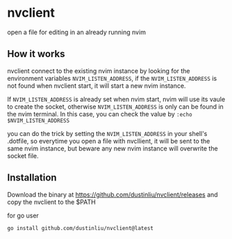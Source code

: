 # nvclient
open a file for editing in an already running nvim

## How it works
nvclient connect to the existing nvim instance by looking for the
environment variables `NVIM_LISTEN_ADDRESS`, if the `NVIM_LISTEN_ADDRESS`
is not found when nvclient start, it will start a new nvim instance.

If `NVIM_LISTEN_ADDRESS` is already set when nvim start, nvim will use its vaule
to create the socket, otherwise `NVIM_LISTEN_ADDRESS` is only can be found
in the nvim terminal. In this case, you can check the value by
`:echo $NVIM_LISTEN_ADDRESS`

you can do the trick by setting the `NVIM_LISTEN_ADDRESS` in your shell's .dotfile,
so everytime you open a file with nvcllient, it will be sent to the same nvim
instance, but beware any new nvim instance will overwrite the socket file.

## Installation
Download the binary at <https://github.com/dustinliu/nvclient/releases>
and copy the nvclient to the $PATH

for go user
```
go install github.com/dustinliu/nvclient@latest
```
